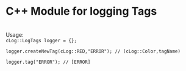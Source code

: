 <h1>C++ Module for logging Tags</h1> <br>
Usage: <br>
<code>cLog::LogTags logger = {}; <br>
logger.createNewTag(cLog::RED,"ERROR"); // (cLog::Color,tagName) <br>
logger.tag("ERROR"); // [ERROR] <br>
</code>

